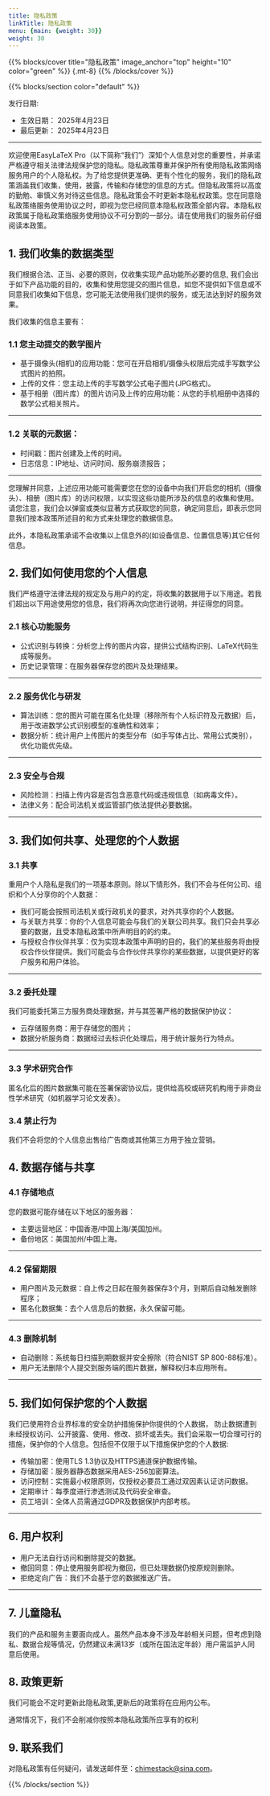 ```yaml
---
title: 隐私政策
linkTitle: 隐私政策
menu: {main: {weight: 30}}
weight: 30
---
```


{{% blocks/cover title="隐私政策" image_anchor="top" height="10" color="green" %}}
{.mt-8}
{{% /blocks/cover %}}


{{% blocks/section color="default" %}}


发行日期:
- 生效日期： 2025年4月23日 
- 最后更新： 2025年4月23日 
** ** 

欢迎使用EasyLaTeX Pro（以下简称“我们”）深知个人信息对您的重要性，并承诺严格遵守相关法律法规保护您的隐私。隐私政策尊重并保护所有使用隐私政策网络服务用户的个人隐私权。为了给您提供更准确、更有个性化的服务，我们的隐私政策涵盖我们收集，使用，披露，传输和存储您的信息的方式。但隐私政策将以高度的勤勉、审慎义务对待这些信息。隐私政策会不时更新本隐私权政策。您在同意隐私政策络服务使用协议之时，即视为您已经同意本隐私权政策全部内容。本隐私权政策属于隐私政策络服务使用协议不可分割的一部分。请在使用我们的服务前仔细阅读本政策。 


## 1. 我们收集的数据类型

我们根据合法、正当、必要的原则，仅收集实现产品功能所必要的信息, 我们会出于如下产品功能的目的，收集和使用您提交的图片信息，如您不提供如下信息或不同意我们收集如下信息，您可能无法使用我们提供的服务，或无法达到好的服务效果。  

我们收集的信息主要有：

### 1.1 您主动提交的数学图片

- 基于摄像头(相机)的应用功能：您可在开启相机/摄像头权限后完成手写数学公式图片的拍照。
- 上传的文件：您主动上传的手写数学公式电子图片(JPG格式)。
- 基于相册（图片库）的图片访问及上传的应用功能：从您的手机相册中选择的数学公式相关照片。
** ** 

### 1.2 关联的元数据：
- 时间戳：图片创建及上传的时间。
- 日志信息：IP地址、访问时间、服务崩溃报告；
** ** 

您理解并同意，上述应用功能可能需要您在您的设备中向我们开启您的相机（摄像头）、相册（图片库）的访问权限，以实现这些功能所涉及的信息的收集和使用。请您注意，我们会以弹窗或类似显著方式获取您的同意，确定同意后，即表示您同意我们按本政策所述目的和方式来处理您的数据信息。  

此外，本隐私政策承诺不会收集以上信息外的(如设备信息、位置信息等)其它任何信息。

## 2. 我们如何使用您的个人信息

我们严格遵守法律法规的规定及与用户的约定，将收集的数据用于以下用途。若我们超出以下用途使用您的信息，我们将再次向您进行说明，并征得您的同意。  

### 2.1 核心功能服务
- 公式识别与转换：分析您上传的图片内容，提供公式结构识别、LaTeX代码生成等服务。
- 历史记录管理：在服务器保存您的图片及处理结果。
** ** 

### 2.2 服务优化与研发
- 算法训练：您的图片可能在匿名化处理（移除所有个人标识符及元数据）后，用于改进数学公式识别模型的准确性和效率；
- 数据分析：统计用户上传图片的类型分布（如手写体占比、常用公式类别），优化功能优先级。
** ** 

### 2.3 安全与合规
- 风险检测：扫描上传内容是否包含恶意代码或违规信息（如病毒文件）。
- 法律义务：配合司法机关或监管部门依法提供必要数据。
** ** 

## 3. 我们如何共享、处理您的个人数据

### 3.1 共享

重用户个人隐私是我们的一项基本原则。除以下情形外，我们不会与任何公司、组织和个人分享你的个人数据：
- 我们可能会按照司法机关或行政机关的要求，对外共享你的个人数据。
- 与关联方共享：你的个人信息可能会与我们的关联公司共享。我们只会共享必要的数据，且受本隐私政策中所声明目的的约束。
- 与授权合作伙伴共享：仅为实现本政策中声明的目的，我们的某些服务将由授权合作伙伴提供。我们可能会与合作伙伴共享你的某些数据，以提供更好的客户服务和用户体验。
** ** 

### 3.2 委托处理

我们可能委托第三方服务商处理数据，并与其签署严格的数据保护协议：
- 云存储服务商：用于存储您的图片；
- 数据分析服务商：数据经过去标识化处理后，用于统计服务行为特点。
** ** 

### 3.3 学术研究合作
匿名化后的图片数据集可能在签署保密协议后，提供给高校或研究机构用于非商业性学术研究（如机器学习论文发表）。  

### 3.4 禁止行为
我们不会将您的个人信息出售给广告商或其他第三方用于独立营销。

## 4. 数据存储与共享

### 4.1 存储地点
您的数据可能存储在以下地区的服务器：
- 主要运营地区：中国香港/中国上海/美国加州。
- 备份地区：美国加州/中国上海。
** ** 

### 4.2 保留期限
- 用户图片及元数据：自上传之日起在服务器保存3个月，到期后自动触发删除程序；
- 匿名化数据集：去个人信息后的数据，永久保留可能。
** ** 

### 4.3 删除机制
- 自动删除：系统每日扫描到期数据并安全擦除（符合NIST SP 800-88标准）。
- 用户无法删除个人提交到服务端的图片数据，解释权归本应用所有。
** ** 

## 5. 我们如何保护您的个人数据

我们已使用符合业界标准的安全防护措施保护你提供的个人数据， 防止数据遭到未经授权访问、公开披露、使用、修改、损坏或丢失。我们会采取一切合理可行的措施，保护你的个人信息。包括但不仅限于以下措施保护您的个人数据: 
- 传输加密：使用TLS 1.3协议及HTTPS通道保护数据传输。
- 存储加密：服务器静态数据采用AES-256加密算法。
- 访问控制：实施最小权限原则，仅授权必要员工通过双因素认证访问数据。
- 定期审计：每季度进行渗透测试及代码安全审查。
- 员工培训：全体人员需通过GDPR及数据保护内部考核。
** ** 

## 6. 用户权利

- 用户无法自行访问和删除提交的数据。  
- 撤回同意：停止使用服务即视为撤回，但已处理数据仍按原规则删除。  
- 拒绝定向广告：我们不会基于您的数据推送广告。
** ** 

## 7. 儿童隐私

我们的产品和服务主要面向成人。虽然产品本身不涉及年龄相关问题，但考虑到隐私、数据合规等情况，仍然建议未满13岁（或所在国法定年龄）用户需监护人同意后使用。

## 8. 政策更新

我们可能会不定时更新此隐私政策,更新后的政策将在应用内公布。  

通常情况下，我们不会削减你按照本隐私政策所应享有的权利

## 9. 联系我们

对隐私政策有任何疑问，请发送邮件至：chimestack@sina.com。

{{% /blocks/section %}}